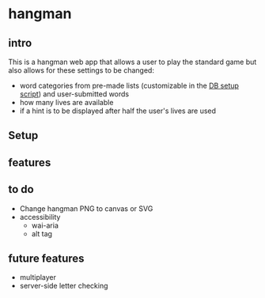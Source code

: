# hangman
## intro
This is a hangman web app that allows a user to play the standard game but also allows for these settings to be changed:
* word categories from pre-made lists (customizable in the [DB setup script](./migrations-sqlite/001-initial.sql)) and user-submitted words
* how many lives are available 
* if a hint is to be displayed after half the user's lives are used
## Setup
## features
## to do
* Change hangman PNG to canvas or SVG
* accessibility
  * wai-aria
  * alt tag
## future features
* multiplayer
* server-side letter checking

